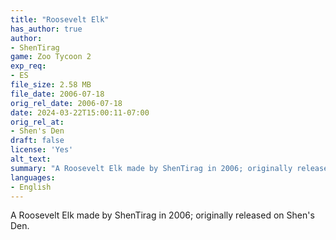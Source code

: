 ```yaml
---
title: "Roosevelt Elk"
has_author: true
author: 
- ShenTirag
game: Zoo Tycoon 2
exp_req: 
- ES
file_size: 2.58 MB
file_date: 2006-07-18
orig_rel_date: 2006-07-18
date: 2024-03-22T15:00:11-07:00
orig_rel_at: 
- Shen's Den
draft: false
license: 'Yes'
alt_text: 
summary: "A Roosevelt Elk made by ShenTirag in 2006; originally released on Shen's Den."
languages:
- English
---
```


A Roosevelt Elk made by ShenTirag in 2006; originally released on Shen's Den.